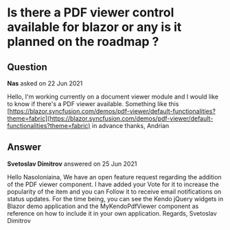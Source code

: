 # Is there a PDF viewer control available for blazor or any is it planned on the roadmap ?

## Question

**Nas** asked on 22 Jun 2021

Hello, I'm working currently on a document viewer module and I would like to know if there's a PDF viewer available. Something like this [https://blazor.syncfusion.com/demos/pdf-viewer/default-functionalities?theme=fabric](https://blazor.syncfusion.com/demos/pdf-viewer/default-functionalities?theme=fabric) in advance thanks, Andrian

## Answer

**Svetoslav Dimitrov** answered on 25 Jun 2021

Hello Nasoloniaina, We have an open feature request regarding the addition of the PDF viewer component. I have added your Vote for it to increase the popularity of the item and you can Follow it to receive email notifications on status updates. For the time being, you can see the Kendo jQuery widgets in Blazor demo application and the MyKendoPdfViewer component as reference on how to include it in your own application. Regards, Svetoslav Dimitrov
